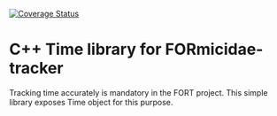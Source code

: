 [![Coverage Status](https://coveralls.io/repos/github/formicidae-tracker/time/badge.svg)](https://coveralls.io/github/formicidae-tracker/time)

# C++ Time library for FORmicidae-tracker

Tracking time accurately is mandatory in the FORT project. This simple
library exposes Time object for this purpose.
